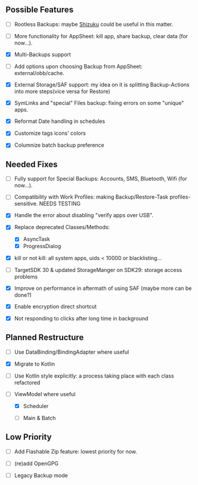 ## Possible Features

- [ ] Rootless Backups: maybe [Shizuku](https://github.com/RikkaApps/Shizuku) could be useful in this matter.

- [ ] More functionality for AppSheet: kill app, share backup, clear data (for now...).

- [x] Multi-Backups support

- [ ] Add options upon choosing Backup from AppSheet: external/obb/cache.

- [x] External Storage/SAF support: my idea on it is splitting Backup-Actions into more steps(vice versa for Restore)

- [x] SymLinks and "special" Files backup: fixing errors on some "unique" apps.

- [x] Reformat Date handling in schedules

- [x] Customize tags icons' colors

- [x] Columnize batch backup preference

## Needed Fixes

- [ ] Fully support for Special Backups: Accounts, SMS, Bluetooth, Wifi (for now...).

- [ ] Compatibility with Work Profiles: making Backup/Restore-Task profiles-sensitive. NEEDS TESTING

- [x] Handle the error about disabling "verify apps over USB".

- [x] Replace deprecated Classes/Methods:
    - [x] AsyncTask
    - [x] ProgressDialog

- [x] kill or not kill: all system apps, uids < 10000 or blacklisting...

- [ ] TargetSDK 30 & updated StorageManger on SDK29: storage access problems

- [x] Improve on performance in aftermath of using SAF (maybe more can be done?)

- [x] Enable encryption direct shortcut

- [x] Not responding to clicks after long time in background

## Planned Restructure

- [ ] Use DataBinding/BindingAdapter where useful

- [x] Migrate to Kotlin

- [ ] Use Kotlin style explicitly: a process taking place with each class refactored

- [ ] ViewModel where useful

    - [x] Scheduler

    - [ ] Main & Batch

## Low Priority

- [ ] Add Flashable Zip feature: lowest priority for now.

- [ ] (re)add OpenGPG

- [ ] Legacy Backup mode
